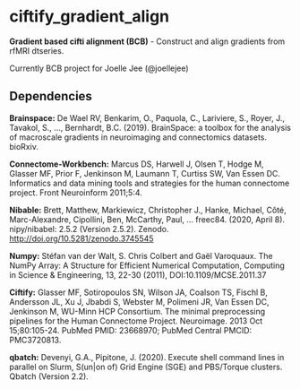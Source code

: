 # ciftify_gradient_align

**Gradient based cifti alignment (BCB)** - 
Construct and align gradients from rfMRI dtseries.

Currently BCB project for Joelle Jee (@joellejee)

## Dependencies
**Brainspace:** De Wael RV, Benkarim, O., Paquola, C., Lariviere, S., Royer, J., Tavakol, S., …, Bernhardt, B.C. (2019). BrainSpace: a toolbox for the analysis of macroscale gradients in neuroimaging and connectomics datasets. bioRxiv.

**Connectome-Workbench:** Marcus DS, Harwell J, Olsen T, Hodge M, Glasser MF, Prior F, Jenkinson M, Laumann T, Curtiss SW, Van Essen DC. Informatics and data mining tools and strategies for the human connectome project. Front Neuroinform 2011;5:4.

**Nibable:** Brett, Matthew, Markiewicz, Christopher J., Hanke, Michael, Côté, Marc-Alexandre, Cipollini, Ben, McCarthy, Paul, … freec84. (2020, April 8). nipy/nibabel: 2.5.2 (Version 2.5.2). Zenodo. http://doi.org/10.5281/zenodo.3745545

**Numpy:** Stéfan van der Walt, S. Chris Colbert and Gaël Varoquaux. The NumPy Array: A Structure for Efficient Numerical Computation, Computing in Science & Engineering, 13, 22-30 (2011), DOI:10.1109/MCSE.2011.37

**Ciftify:** Glasser MF, Sotiropoulos SN, Wilson JA, Coalson TS, Fischl B, Andersson JL, Xu J, Jbabdi S, Webster M, Polimeni JR, Van Essen DC, Jenkinson M, WU-Minn HCP Consortium. The minimal preprocessing pipelines for the Human Connectome Project. Neuroimage. 2013 Oct 15;80:105-24. PubMed PMID: 23668970; PubMed Central PMCID: PMC3720813.

**qbatch:** Devenyi, G.A., Pipitone, J. (2020). Execute shell command lines in parallel on Slurm, S(un|on of) Grid Engine (SGE) and PBS/Torque clusters. Qbatch (Version 2.2).
